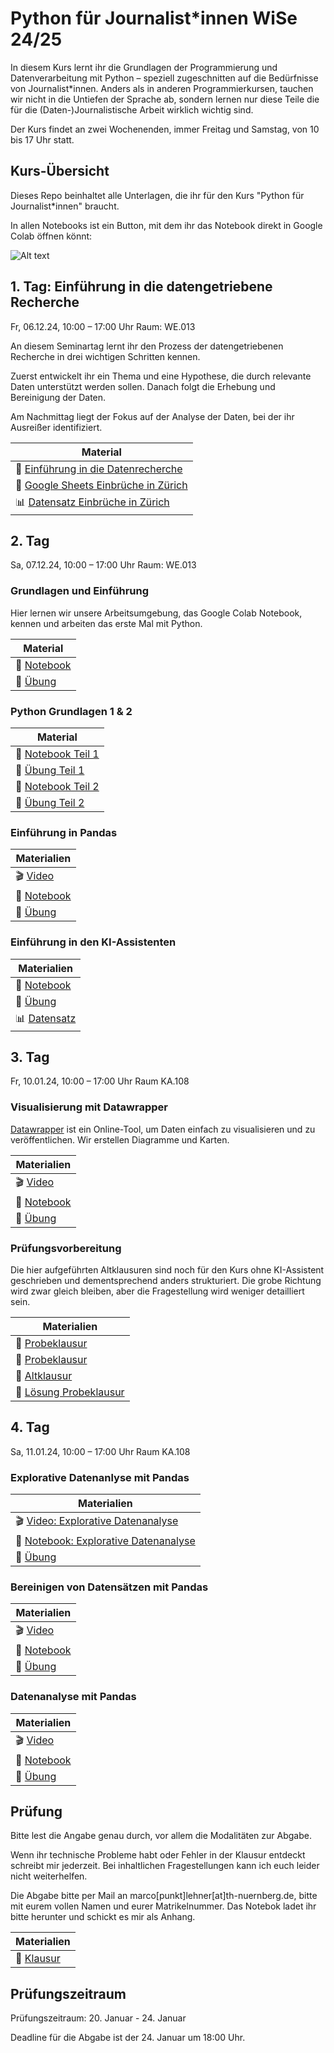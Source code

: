 # Python für Journalist\*innen WiSe 24/25

In diesem Kurs lernt ihr die Grundlagen der Programmierung und Datenverarbeitung mit Python – speziell zugeschnitten auf die Bedürfnisse von Journalist\*innen. Anders als in anderen Programmierkursen, tauchen wir nicht in die Untiefen der Sprache ab, sondern lernen nur diese Teile die für die (Daten-)Journalistische Arbeit wirklich wichtig sind.

Der Kurs findet an zwei Wochenenden, immer Freitag und Samstag, von 10 bis 17 Uhr statt.


## Kurs-Übersicht

Dieses Repo beinhaltet alle Unterlagen, die ihr für den Kurs "Python für Journalist*innen" braucht.

In allen Notebooks ist ein Button, mit dem ihr das Notebook direkt in Google Colab öffnen könnt:

![Alt text](assets/Screenshot%20from%202023-03-04%2017-15-22.png)

## 1. Tag: Einführung in die datengetriebene Recherche

Fr, 06.12.24, 10:00 – 17:00 Uhr
Raum: WE.013

An diesem Seminartag lernt ihr den Prozess der datengetriebenen Recherche in drei wichtigen Schritten kennen.

Zuerst entwickelt ihr ein Thema und eine Hypothese, die durch relevante Daten unterstützt werden sollen. Danach folgt die Erhebung und Bereinigung der Daten.

Am Nachmittag liegt der Fokus auf der Analyse der Daten, bei der ihr Ausreißer identifiziert.

| Material                                                                                                                                              |
|-------------------------------------------------------------------------------------------------------------------------------------------------------|
| :green_book: [Einführung in die Datenrecherche](https://docs.google.com/presentation/d/1EpJKTghAJyMHZKtsIZ977h22vM38aj1WSTt2HfWBEdY/edit?usp=sharing) |
| :green_book: [Google Sheets Einbrüche in Zürich](https://docs.google.com/spreadsheets/d/1Xgnmpd0h-xbRWALZmh1afNG_UG4UrtTh7r0cnaz_4Wc/edit?usp=sharing)
| :bar_chart: [Datensatz Einbrüche in Zürich](https://data.stadt-zuerich.ch/dataset/ktzh_pks_einbrueche_gemeinden_stadtkreise)        |


## 2. Tag
Sa, 07.12.24, 10:00 – 17:00 Uhr
Raum: WE.013

### Grundlagen und Einführung

Hier lernen wir unsere Arbeitsumgebung, das Google Colab Notebook, kennen und arbeiten das erste Mal mit Python.

| Material                                                     | 
|--------------------------------------------------------------|
| :green_book: [Notebook](lessons/EinführungGoogleColab.ipynb) |
| :blue_book: [Übung](exercises/Einführung.ipynb)              |

### Python Grundlagen 1 & 2

| Material                                                             | 
|----------------------------------------------------------------------|
| :green_book: [Notebook Teil 1](lessons/EinführungPython.ipynb)       |
| :blue_book: [Übung Teil 1](exercises/UebungEinfuehrungPython1.ipynb) |
| :green_book: [Notebook Teil 2](lessons/EinführungPython2.ipynb)      |
| :blue_book: [Übung Teil 2](exercises/UebungEinfuehrungPython2.ipynb) |

### Einführung in Pandas

| Materialien                                              | 
|----------------------------------------------------------|
| :clapper: [Video](https://youtu.be/T0D1jA80qSw)          |
| :green_book: [Notebook](lessons/Pandas.ipynb)            | 
| :blue_book: [Übung](exercises/UebungPandas.ipynb) |

### Einführung in den KI-Assistenten

| Materialien                                             | 
|---------------------------------------------------------|
| :green_book: [Notebook](lessons/AI_Assistant.ipynb)     | 
| :blue_book: [Übung](exercises/UebungAI_Assistant.ipynb) |
| :bar_chart: [Datensatz](https://docs.google.com/spreadsheets/d/1vtizSKxRLZXkANkqRQ5yQapnJBDetXM5SzyM3Amf-Go/edit?gid=1076214913#gid=1076214913)|


## 3. Tag
Fr, 10.01.24, 10:00 – 17:00 Uhr
Raum KA.108

### Visualisierung mit Datawrapper

[Datawrapper](https://www.datawrapper.de/) ist ein Online-Tool, um Daten einfach zu visualisieren und zu veröffentlichen. Wir erstellen Diagramme und Karten.

| Materialien                                                         | 
|---------------------------------------------------------------------|
| :clapper: [Video](https://youtu.be/TKy-VcVseRo)                    |
| :green_book: [Notebook](lessons/VisualisierungDatawrapperBreak-ins.ipynb)    | 
| :blue_book: [Übung](exercises/ÜbungVisualisierungDatawrapper.ipynb) |


### Prüfungsvorbereitung

Die hier aufgeführten Altklausuren sind noch für den Kurs ohne KI-Assistent geschrieben und dementsprechend
anders strukturiert. Die grobe Richtung wird zwar gleich bleiben, aber die Fragestellung wird weniger detailliert sein.

| Materialien                                                                         | 
|-------------------------------------------------------------------------------------|
| 📕 [Probeklausur](exercises/ProbleklausurBlock.ipynb)                          |
| 📖 [Probeklausur](exercises/ProbleklausurBlockSolution.ipynb)                          |
| 📕 [Altklausur](exercises/PruefungsleistungPfJ23.ipynb)                             |
| 📖 [Lösung Probeklausur](exercises/solutions/PrüfungsleistungPfJ23Solution.ipynb)   |


## 4. Tag
Sa, 11.01.24, 10:00 – 17:00 Uhr
Raum KA.108

### Explorative Datenanlyse mit Pandas

| Materialien                                                                            | 
|----------------------------------------------------------------------------------------|
| :clapper: [Video: Explorative Datenanalyse](https://youtu.be/dpNbiX4NbcU)             |
| :green_book: [Notebook: Explorative Datenanalyse](lessons/PandasDataExploration.ipynb) | 
| :blue_book: [Übung](exercises/UebungExplorativeAnalyse.ipynb)                          |


### Bereinigen von Datensätzen mit Pandas

| Materialien                                                   | 
|---------------------------------------------------------------|
| :clapper: [Video](https://youtu.be/QJ9Gim1yAxU)               |
| :green_book: [Notebook](lessons/PandasDataCleaning.ipynb)    | 
| :blue_book: [Übung](exercises/UebungDataCleaningPandas.ipynb) |


### Datenanalyse mit Pandas

| Materialien                                               | 
|-----------------------------------------------------------|
| :clapper: [Video](https://youtu.be/Cn8XEW_2-aI)           |
| :green_book: [Notebook](lessons/PandasDatenAnalyse.ipynb) | 
| :blue_book: [Übung](exercises/UebungDatenAnalyse.ipynb)   |

## Prüfung

Bitte lest die Angabe genau durch, vor allem die Modalitäten zur Abgabe.

Wenn ihr technische Probleme habt oder Fehler in der Klausur entdeckt schreibt mir jederzeit. Bei inhaltlichen Fragestellungen kann ich euch leider nicht weiterhelfen.

Die Abgabe bitte per Mail an marco[punkt]lehner[at]th-nuernberg.de, bitte mit eurem vollen Namen und eurer Matrikelnummer. Das Notebok ladet ihr bitte herunter und schickt es mir als Anhang. 

| Materialien                                               | 
|-----------------------------------------------------------|
| 📕 [Klausur](exercises/KlausurWiSe2425.ipynb)             |


## Prüfungszeitraum

Prüfungszeitraum:
20. Januar - 24. Januar

Deadline für die Abgabe ist der 24. Januar um 18:00 Uhr.
